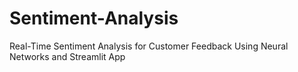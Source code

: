# Sentiment-Analysis
Real-Time Sentiment Analysis for Customer Feedback Using Neural Networks and Streamlit App
